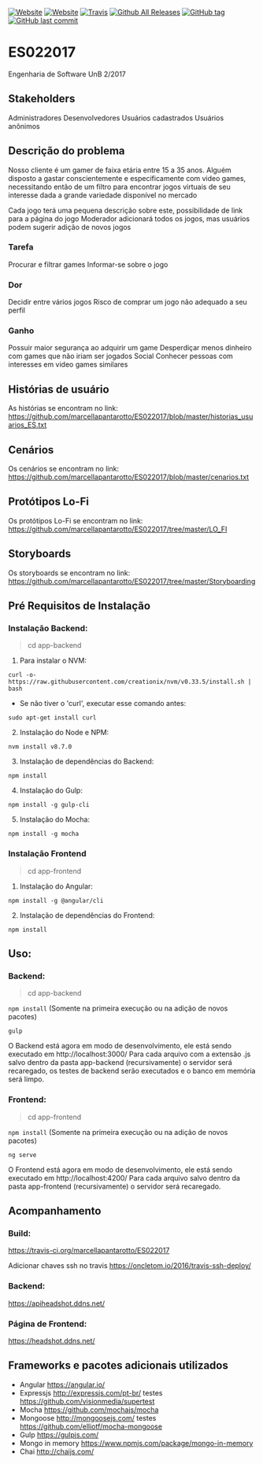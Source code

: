 [![Website](https://img.shields.io/website-up-down-green-red/https/headshot.ddns.net.svg?label=headshot-front)]()
[![Website](https://img.shields.io/website-up-down-green-red/https/apiheadshot.ddns.net.svg?label=headshot-back)]()
[![Travis](https://img.shields.io/travis/marcellapantarotto/ES022017.svg)]()
[![Github All Releases](https://img.shields.io/github/downloads/marcellapantarotto/ES022017/total.svg)]()
[![GitHub tag](https://img.shields.io/github/tag/marcellapantarotto/ES022017.svg)]()
[![GitHub last commit](https://img.shields.io/github/last-commit/marcellapantarotto/ES022017.svg)]()
# ES022017

Engenharia de Software UnB 2/2017

## Stakeholders

Administradores
Desenvolvedores
Usuários cadastrados
Usuários anônimos

## Descrição do problema

Nosso cliente é um gamer de faixa etária entre 15 a 35 anos. Alguém disposto a gastar conscientemente e especificamente com video games, necessitando então de um filtro para encontrar jogos virtuais de seu interesse dada a grande variedade disponível no mercado

Cada jogo terá uma pequena descrição sobre este, possibilidade de link para a página do jogo
Moderador adicionará todos os jogos, mas usuários podem sugerir adição de novos jogos

### Tarefa

Procurar e filtrar games
Informar-se sobre o jogo

### Dor

Decidir entre vários jogos
Risco de comprar um jogo não adequado a seu perfil

### Ganho

Possuir maior segurança ao adquirir um game
Desperdiçar menos dinheiro com games que não iriam ser jogados
Social
Conhecer pessoas com interesses em video games similares

## Histórias de usuário

As histórias se encontram no link: https://github.com/marcellapantarotto/ES022017/blob/master/historias_usuarios_ES.txt

## Cenários

Os cenários se encontram no link: https://github.com/marcellapantarotto/ES022017/blob/master/cenarios.txt

## Protótipos Lo-Fi

Os protótipos Lo-Fi se encontram no link: https://github.com/marcellapantarotto/ES022017/tree/master/LO_FI

## Storyboards

Os storyboards se encontram no link: https://github.com/marcellapantarotto/ES022017/tree/master/Storyboarding

## Pré Requisitos de Instalação
### Instalação Backend:

> cd app-backend

1. Para instalar o NVM:

```curl -o- https://raw.githubusercontent.com/creationix/nvm/v0.33.5/install.sh | bash```

  - Se não tiver o 'curl', executar esse comando antes:

  ```sudo apt-get install curl```

2. Instalação do Node e NPM:

```nvm install v8.7.0```

3. Instalação de dependências do Backend:

```npm install```

4. Instalação do Gulp:

```npm install -g gulp-cli```

5. Instalação do Mocha:

```npm install -g mocha```

### Instalação Frontend

> cd app-frontend

1. Instalação do Angular:

```npm install -g @angular/cli```

2. Instalação de dependências do Frontend:

```npm install```

## Uso:
### Backend:

> cd app-backend

```npm install``` (Somente na primeira execução ou na adição de novos pacotes)

`gulp`

O Backend está agora em modo de desenvolvimento, ele está sendo executado em http://localhost:3000/
Para cada arquivo com a extensão .js salvo dentro da pasta app-backend (recursivamente) o servidor será recaregado, os testes de backend serão executados e o banco em memória será limpo.

### Frontend:

> cd app-frontend

```npm install``` (Somente na primeira execução ou na adição de novos pacotes)

```ng serve```

O Frontend está agora em modo de desenvolvimento, ele está sendo executado em http://localhost:4200/
Para cada arquivo salvo dentro da pasta app-frontend (recursivamente) o servidor será
recaregado.

## Acompanhamento
### Build:
https://travis-ci.org/marcellapantarotto/ES022017

Adicionar chaves ssh no travis https://oncletom.io/2016/travis-ssh-deploy/

### Backend:
https://apiheadshot.ddns.net/

### Página de Frontend:
https://headshot.ddns.net/

## Frameworks e pacotes adicionais utilizados

- Angular https://angular.io/
- Expressjs http://expressjs.com/pt-br/ testes https://github.com/visionmedia/supertest
- Mocha https://github.com/mochajs/mocha
- Mongoose http://mongoosejs.com/ testes https://github.com/elliotf/mocha-mongoose
- Gulp https://gulpjs.com/
- Mongo in memory https://www.npmjs.com/package/mongo-in-memory
- Chai http://chaijs.com/
